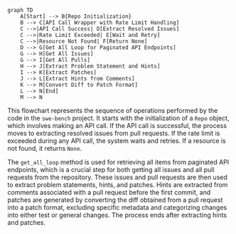 ```mermaid
graph TD
    A[Start] --> B{Repo Initialization}
    B --> C[API Call Wrapper with Rate Limit Handling]
    C -->|API Call Success| D[Extract Resolved Issues]
    C -->|Rate Limit Exceeded| E[Wait and Retry]
    C -->|Resource Not Found| F[Return None]
    D --> G[Get All Loop for Paginated API Endpoints]
    G --> H[Get All Issues]
    G --> I[Get All Pulls]
    H --> J[Extract Problem Statement and Hints]
    I --> K[Extract Patches]
    J --> L[Extract Hints from Comments]
    K --> M[Convert Diff to Patch Format]
    L --> N[End]
    M --> N
```
This flowchart represents the sequence of operations performed by the code in the `swe-bench` project. It starts with the initialization of a `Repo` object, which involves making an API call. If the API call is successful, the process moves to extracting resolved issues from pull requests. If the rate limit is exceeded during any API call, the system waits and retries. If a resource is not found, it returns `None`.

The `get_all_loop` method is used for retrieving all items from paginated API endpoints, which is a crucial step for both getting all issues and all pull requests from the repository. These issues and pull requests are then used to extract problem statements, hints, and patches. Hints are extracted from comments associated with a pull request before the first commit, and patches are generated by converting the diff obtained from a pull request into a patch format, excluding specific metadata and categorizing changes into either test or general changes. The process ends after extracting hints and patches.